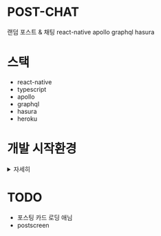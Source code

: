 # POST-CHAT
랜덤 포스트 &amp; 채팅 react-native apollo graphql hasura


# 스택
- react-native
- typescript
- apollo
- graphql
- hasura
- heroku

# 개발 시작환경
<details>
<summary>자세히</summary>

- ```npx react-native init app --template react-native-template-typescript``` (typescript로 rn init)
- [react-navigation 설치](https://reactnavigation.org/docs/en/getting-started.html)
- [apollo 설치](https://www.apollographql.com/docs/react/get-started/) ("서버연동"이라는 커밋 참조)
</details>

# TODO
- 포스팅 카드 로딩 애님
- postscreen
